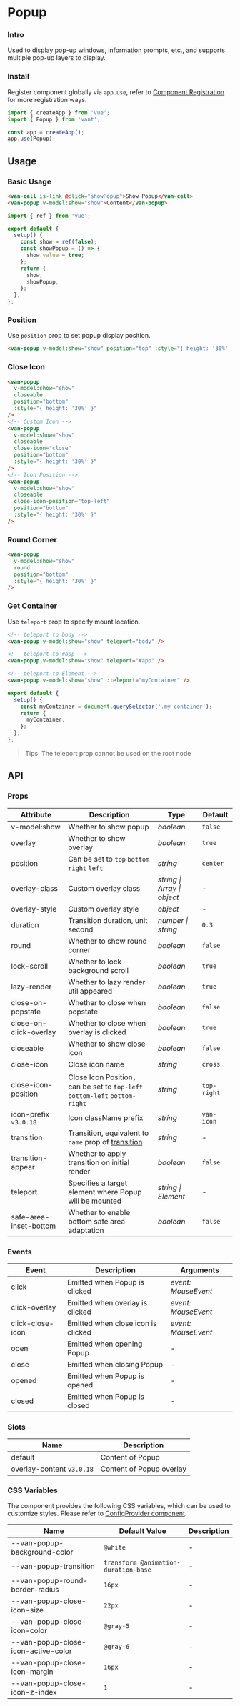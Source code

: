 # Popup

### Intro

Used to display pop-up windows, information prompts, etc., and supports multiple pop-up layers to display.

### Install

Register component globally via `app.use`, refer to [Component Registration](#/en-US/advanced-usage#zu-jian-zhu-ce) for more registration ways.

```js
import { createApp } from 'vue';
import { Popup } from 'vant';

const app = createApp();
app.use(Popup);
```

## Usage

### Basic Usage

```html
<van-cell is-link @click="showPopup">Show Popup</van-cell>
<van-popup v-model:show="show">Content</van-popup>
```

```js
import { ref } from 'vue';

export default {
  setup() {
    const show = ref(false);
    const showPopup = () => {
      show.value = true;
    };
    return {
      show,
      showPopup,
    };
  },
};
```

### Position

Use `position` prop to set popup display position.

```html
<van-popup v-model:show="show" position="top" :style="{ height: '30%' }" />
```

### Close Icon

```html
<van-popup
  v-model:show="show"
  closeable
  position="bottom"
  :style="{ height: '30%' }"
/>
<!-- Custom Icon -->
<van-popup
  v-model:show="show"
  closeable
  close-icon="close"
  position="bottom"
  :style="{ height: '30%' }"
/>
<!-- Icon Position -->
<van-popup
  v-model:show="show"
  closeable
  close-icon-position="top-left"
  position="bottom"
  :style="{ height: '30%' }"
/>
```

### Round Corner

```html
<van-popup
  v-model:show="show"
  round
  position="bottom"
  :style="{ height: '30%' }"
/>
```

### Get Container

Use `teleport` prop to specify mount location.

```html
<!-- teleport to body -->
<van-popup v-model:show="show" teleport="body" />

<!-- teleport to #app -->
<van-popup v-model:show="show" teleport="#app" />

<!-- teleport to Element -->
<van-popup v-model:show="show" :teleport="myContainer" />
```

```js
export default {
  setup() {
    const myContainer = document.querySelector('.my-container');
    return {
      myContainer,
    };
  },
};
```

> Tips: The teleport prop cannot be used on the root node

## API

### Props

| Attribute | Description | Type | Default |
| --- | --- | --- | --- |
| v-model:show | Whether to show popup | _boolean_ | `false` |
| overlay | Whether to show overlay | _boolean_ | `true` |
| position | Can be set to `top` `bottom` `right` `left` | _string_ | `center` |
| overlay-class | Custom overlay class | _string \| Array \| object_ | - |
| overlay-style | Custom overlay style | _object_ | - |
| duration | Transition duration, unit second | _number \| string_ | `0.3` |
| round | Whether to show round corner | _boolean_ | `false` |
| lock-scroll | Whether to lock background scroll | _boolean_ | `true` |
| lazy-render | Whether to lazy render util appeared | _boolean_ | `true` |
| close-on-popstate | Whether to close when popstate | _boolean_ | `false` |
| close-on-click-overlay | Whether to close when overlay is clicked | _boolean_ | `true` |
| closeable | Whether to show close icon | _boolean_ | `false` |
| close-icon | Close icon name | _string_ | `cross` |
| close-icon-position | Close Icon Position，can be set to `top-left` `bottom-left` `bottom-right` | _string_ | `top-right` |
| icon-prefix `v3.0.18` | Icon className prefix | _string_ | `van-icon` |
| transition | Transition, equivalent to `name` prop of [transition](https://v3.vuejs.org/api/built-in-components.html#transition) | _string_ | - |
| transition-appear | Whether to apply transition on initial render | _boolean_ | `false` |
| teleport | Specifies a target element where Popup will be mounted | _string \| Element_ | - |
| safe-area-inset-bottom | Whether to enable bottom safe area adaptation | _boolean_ | `false` |

### Events

| Event            | Description                        | Arguments           |
| ---------------- | ---------------------------------- | ------------------- |
| click            | Emitted when Popup is clicked      | _event: MouseEvent_ |
| click-overlay    | Emitted when overlay is clicked    | _event: MouseEvent_ |
| click-close-icon | Emitted when close icon is clicked | _event: MouseEvent_ |
| open             | Emitted when opening Popup         | -                   |
| close            | Emitted when closing Popup         | -                   |
| opened           | Emitted when Popup is opened       | -                   |
| closed           | Emitted when Popup is closed       | -                   |

### Slots

| Name                      | Description              |
| ------------------------- | ------------------------ |
| default                   | Content of Popup         |
| overlay-content `v3.0.18` | Content of Popup overlay |

### CSS Variables

The component provides the following CSS variables, which can be used to customize styles. Please refer to [ConfigProvider component](#/en-US/config-provider).

| Name | Default Value | Description |
| --- | --- | --- |
| --van-popup-background-color | `@white` | - |
| --van-popup-transition | `transform @animation-duration-base` | - |
| --van-popup-round-border-radius | `16px` | - |
| --van-popup-close-icon-size | `22px` | - |
| --van-popup-close-icon-color | `@gray-5` | - |
| --van-popup-close-icon-active-color | `@gray-6` | - |
| --van-popup-close-icon-margin | `16px` | - |
| --van-popup-close-icon-z-index | `1` | - |
